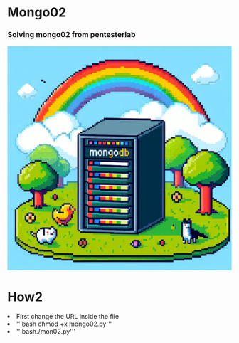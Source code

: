 # Mongo02

<h3>Solving mongo02 from pentesterlab</h3>

![image](https://github.com/tximista64/mongo02/blob/main/mongo02.jpeg)

# How2

<li>First change the URL inside the file</li>
<li>'''bash chmod +x mongo02.py'''</li>
<li>'''bash./mon02.py'''</li>

